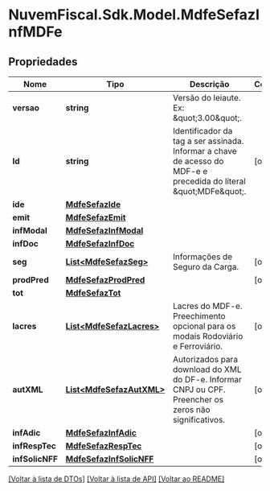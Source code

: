 # NuvemFiscal.Sdk.Model.MdfeSefazInfMDFe

## Propriedades

Nome | Tipo | Descrição | Comentários
------------ | ------------- | ------------- | -------------
**versao** | **string** | Versão do leiaute.  Ex: \&quot;3.00\&quot;. | 
**Id** | **string** | Identificador da tag a ser assinada.  Informar a chave de acesso do MDF-e e precedida do literal \&quot;MDFe\&quot;. | [optional] 
**ide** | [**MdfeSefazIde**](MdfeSefazIde.md) |  | 
**emit** | [**MdfeSefazEmit**](MdfeSefazEmit.md) |  | 
**infModal** | [**MdfeSefazInfModal**](MdfeSefazInfModal.md) |  | 
**infDoc** | [**MdfeSefazInfDoc**](MdfeSefazInfDoc.md) |  | 
**seg** | [**List&lt;MdfeSefazSeg&gt;**](MdfeSefazSeg.md) | Informações de Seguro da Carga. | [optional] 
**prodPred** | [**MdfeSefazProdPred**](MdfeSefazProdPred.md) |  | [optional] 
**tot** | [**MdfeSefazTot**](MdfeSefazTot.md) |  | 
**lacres** | [**List&lt;MdfeSefazLacres&gt;**](MdfeSefazLacres.md) | Lacres do MDF-e.  Preechimento opcional para os modais Rodoviário e Ferroviário. | [optional] 
**autXML** | [**List&lt;MdfeSefazAutXML&gt;**](MdfeSefazAutXML.md) | Autorizados para download do XML do DF-e.  Informar CNPJ ou CPF. Preencher os zeros não significativos. | [optional] 
**infAdic** | [**MdfeSefazInfAdic**](MdfeSefazInfAdic.md) |  | [optional] 
**infRespTec** | [**MdfeSefazRespTec**](MdfeSefazRespTec.md) |  | [optional] 
**infSolicNFF** | [**MdfeSefazInfSolicNFF**](MdfeSefazInfSolicNFF.md) |  | [optional] 

[[Voltar à lista de DTOs]](../README.md#documentation-for-models) [[Voltar à lista de API]](../README.md#documentation-for-api-endpoints) [[Voltar ao README]](../README.md)

